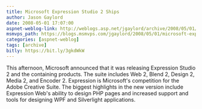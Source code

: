 ```yaml
---
title: Microsoft Expression Studio 2 Ships
author: Jason Gaylord
date: 2008-05-01 17:07:00
aspnet-weblog-link: http://weblogs.asp.net/jgaylord/archive/2008/05/01/microsoft-expression-studio-2-ships.aspx
msmvps_path: https://blogs.msmvps.com/jgaylord/2008/05/01/microsoft-expression-studio-2-ships/
categories: [aspnet-weblog]
tags: [archive]
bitly: https://bit.ly/3gkdWkW
---
```


This afternoon, Microsoft announced that it was releasing Expression Studio 2 and the containing products. The suite includes Web 2, Blend 2, Design 2, Media 2, and Encoder 2. Expression is Microsoft's competition for the Adobe Creative Suite. The biggest highlights in the new version include Expression Web's ability to design PHP pages and increased support and tools for designing WPF and Silverlight applications.